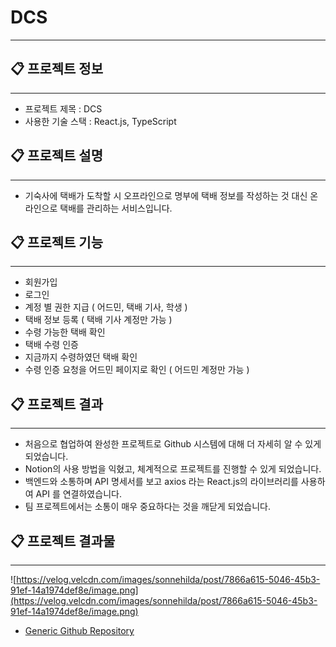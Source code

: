 # DCS

---

## 📋 프로젝트 정보

---

- 프로젝트 제목 : DCS
- 사용한 기술 스택 : React.js, TypeScript

## 📋 프로젝트 설명

---

- 기숙사에 택배가 도착할 시 오프라인으로 명부에 택배 정보를 작성하는 것 대신 온라인으로 택배를 관리하는 서비스입니다.

## 📋 프로젝트 기능

---

- 회원가입
- 로그인
- 계정 별 권한 지급 ( 어드민, 택배 기사, 학생 )
- 택배 정보 등록 ( 택배 기사 계정만 가능 )
- 수령 가능한 택배 확인
- 택배 수령 인증
- 지금까지 수령하였던 택배 확인
- 수령 인증 요청을 어드민 페이지로 확인 ( 어드민 계정만 가능 )

## 📋 프로젝트 결과

---

- 처음으로 협업하여 완성한 프로젝트로 Github 시스템에 대해 더 자세히 알 수 있게 되었습니다.
- Notion의 사용 방법을 익혔고, 체계적으로 프로젝트를 진행할 수 있게 되었습니다.
- 백엔드와 소통하며 API 명세서를 보고 axios 라는 React.js의 라이브러리를 사용하여 API 를 연결하였습니다.
- 팀 프로젝트에서는 소통이 매우 중요하다는 것을 깨닫게 되었습니다.

## 📋 프로젝트 결과물

---

![https://velog.velcdn.com/images/sonnehilda/post/7866a615-5046-45b3-91ef-14a1974def8e/image.png](https://velog.velcdn.com/images/sonnehilda/post/7866a615-5046-45b3-91ef-14a1974def8e/image.png)

- [Generic Github Repository](https://github.com/DSM-DCS)